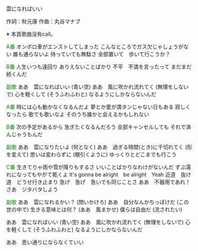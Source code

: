 雲になればいい

作詞：秋元康
作曲：丸谷マナブ

※ 本首歌曲没有call。

<font color=green>A番</font>
オンボロ車がエンストしてしまった
こんなところでガス欠じゃしょうがない
誰も通らないよ
待っていても無駄さ
全部置いて　歩いて行こうか？

<font color=green>B番</font>
人生いつも遠回り
ありえないことばかり
不平　不満を言ったって
まだまだ続くんだ

<font color=green>副歌</font>
ああ　雲になればいい
(青い空)
ああ　風に吹かれ流れてく
(無理をしないで)
心を軽くして
(そうふわふわと)
なるようにしかならないんだ

<font color=green>A番</font>
時には心も動かなくなるんだよ
夢とか愛が満タンじゃない日もある
寂しくなったら
歌でも歌いなよ
そのうち誰かと会えるかもしれない

<font color=green>B番</font>
次の予定があるから
急ぎたくなるんだろう
全部キャンセルしても
それで済んじゃうもんだ

<font color=green>副歌</font>
ああ　雲になりたいよ
(何となく)
ああ　過ぎる時間(とき)に千切れてく
(形を変えて)
思いは変わらずに
(棚引くように)
ゆっくりとどこまでも行こう

<font color=green>C番</font>
生きてりゃ雨や雪が降りもするさ
いいことばかりなわけがないんだ
ずぶ濡れになってもやがて乾くよ
It's gonna be alright　be alright　Yeah
近道　抜け道　どうせ行き止まり
急げ　急げ　急いでも同じことさ
ああ　不器用であれ！
さあ　ジタバタしよう

<font color=green>副歌</font>
ああ　雲になれるかい？
(問いかけろ)
ああ　自分なんかちっぽけだ
(この世の中で)
生きる意味とは何？
(ああ　風まかせ)
僕らは自由だ
(流されたい)

ああ　雲になればいい
(青い空)
ああ　風に吹かれ流れてく
(無理をしないで)
心を軽くして
(そうふわふわと)
なるようにしかならないんだ

ああ　思い通りにならなくていい
